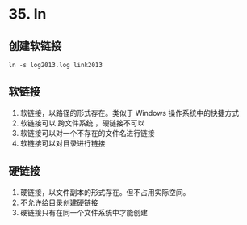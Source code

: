 # 35. ln

## 创建软链接

`ln -s log2013.log link2013`

## 软链接

1. 软链接，以路径的形式存在。类似于 Windows 操作系统中的快捷方式
2. 软链接可以 跨文件系统 ，硬链接不可以
3. 软链接可以对一个不存在的文件名进行链接
4. 软链接可以对目录进行链接

## 硬链接

1. 硬链接，以文件副本的形式存在。但不占用实际空间。
2. 不允许给目录创建硬链接
3. 硬链接只有在同一个文件系统中才能创建
